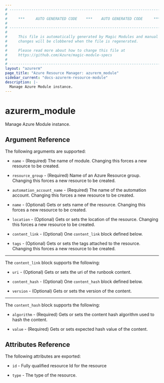 ```yaml
---
# ----------------------------------------------------------------------------
#
#     ***     AUTO GENERATED CODE    ***    AUTO GENERATED CODE     ***
#
# ----------------------------------------------------------------------------
#
#     This file is automatically generated by Magic Modules and manual
#     changes will be clobbered when the file is regenerated.
#
#     Please read more about how to change this file at
#     https://github.com/Azure/magic-module-specs
#
# ----------------------------------------------------------------------------
layout: "azurerm"
page_title: "Azure Resource Manager: azurerm_module"
sidebar_current: "docs-azurerm-resource-module"
description: |-
  Manage Azure Module instance.
---
```


# azurerm_module

Manage Azure Module instance.


## Argument Reference

The following arguments are supported:

* `name` - (Required) The name of module. Changing this forces a new resource to be created.

* `resource_group` - (Required) Name of an Azure Resource group. Changing this forces a new resource to be created.

* `automation_account_name` - (Required) The name of the automation account. Changing this forces a new resource to be created.

* `name` - (Optional) Gets or sets name of the resource. Changing this forces a new resource to be created.

* `location` - (Optional) Gets or sets the location of the resource. Changing this forces a new resource to be created.

* `content_link` - (Optional) One `content_link` block defined below.

* `tags` - (Optional) Gets or sets the tags attached to the resource. Changing this forces a new resource to be created.

---

The `content_link` block supports the following:

* `uri` - (Optional) Gets or sets the uri of the runbook content.

* `content_hash` - (Optional) One `content_hash` block defined below.

* `version` - (Optional) Gets or sets the version of the content.


---

The `content_hash` block supports the following:

* `algorithm` - (Required) Gets or sets the content hash algorithm used to hash the content.

* `value` - (Required) Gets or sets expected hash value of the content.

## Attributes Reference

The following attributes are exported:

* `id` - Fully qualified resource Id for the resource

* `type` - The type of the resource.
